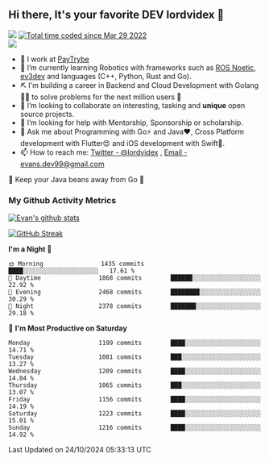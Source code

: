 ## Hi there, It's your favorite DEV lordvidex 👋
<img src="https://komarev.com/ghpvc/?username=lordvidex&label=Views&color=blue&style=plastic" /> <a href="https://wakatime.com/@0e56db35-d16b-410a-acc0-4085055304bf"><img src="https://wakatime.com/badge/user/0e56db35-d16b-410a-acc0-4085055304bf.svg" alt="Total time coded since Mar 29 2022" /></a>  
![](https://github-profile-trophy.vercel.app/?username=lordvidex)
- 🔭 I work at [PayTrybe](https://www.paytrybe.com)
- 🌱 I’m currently learning Robotics with frameworks such as [ROS Noetic](ros.org), [ev3dev](www.ev3dev.org) and languages (C++, Python, Rust and Go).
- ⛏️ I'm building a career in Backend and Cloud Development with Golang 🧙🏼 to solve problems for the next million users 🤌
- 👯 I’m looking to collaborate on interesting, tasking and **unique** open source projects.
- 🤔 I’m looking for help with Mentorship, Sponsorship or scholarship.
- 💬 Ask me about Programming with Go⚡️ and Java❤️, Cross Platform development with Flutter😍 and iOS development with Swift🚀.
- 📫 How to reach me: [Twitter - @lordvidex](https://twitter.com/lordvidex) , [Email - evans.dev99@gmail.com](mailto:evans.dev99@gmail.com?body=Hello%20Evans,)
  
    
🎤 Keep your Java beans away from Go 🌚
  
  
### My Github Activity Metrics
<div>
<!-- <a href="https://github.com/lordvidex">
  <img src="https://github-readme-stats.vercel.app/api/top-langs/?username=lordvidex&theme=light" />
</a>    -->
<!-- [![Top Langs](https://github-readme-stats.vercel.app/api/top-langs/?username=lordvidex)](https://github.com/lordvidex/)  -->
<a href="https://github.com/lordvidex">
 <img src="https://github-readme-stats.vercel.app/api?username=lordvidex&show_icons=true&theme=light&line_height=27" alt="Evan's github stats"/>
</a>
</div>

[![GitHub Streak](https://github-readme-streak-stats.herokuapp.com?user=lordvidex&theme=github-dark&hide_border=true)](https://git.io/streak-stats)

<!--
  <a href="https://github.com/iampawan/FlutterExampleApps">
    <img align="center" src="https://github-readme-stats.vercel.app/api/pin/?username=iampawan&repo=FlutterExampleApps&theme=light" />

  </a>
  <a href="https://github.com/iampawan/VelocityX">
   <img align="center" src="https://github-readme-stats.vercel.app/api/pin/?username=iampawan&repo=VelocityX&theme=light" />
  </a>
-->
<!--START_SECTION:waka-->
**I'm a Night 🦉** 

```text
🌞 Morning                1435 commits        ████░░░░░░░░░░░░░░░░░░░░░   17.61 % 
🌆 Daytime                1868 commits        ██████░░░░░░░░░░░░░░░░░░░   22.92 % 
🌃 Evening                2468 commits        ████████░░░░░░░░░░░░░░░░░   30.29 % 
🌙 Night                  2378 commits        ███████░░░░░░░░░░░░░░░░░░   29.18 % 
```
📅 **I'm Most Productive on Saturday** 

```text
Monday                   1199 commits        ████░░░░░░░░░░░░░░░░░░░░░   14.71 % 
Tuesday                  1081 commits        ███░░░░░░░░░░░░░░░░░░░░░░   13.27 % 
Wednesday                1209 commits        ████░░░░░░░░░░░░░░░░░░░░░   14.84 % 
Thursday                 1065 commits        ███░░░░░░░░░░░░░░░░░░░░░░   13.07 % 
Friday                   1156 commits        ████░░░░░░░░░░░░░░░░░░░░░   14.19 % 
Saturday                 1223 commits        ████░░░░░░░░░░░░░░░░░░░░░   15.01 % 
Sunday                   1216 commits        ████░░░░░░░░░░░░░░░░░░░░░   14.92 % 
```



 Last Updated on 24/10/2024 05:33:13 UTC
<!--END_SECTION:waka-->
